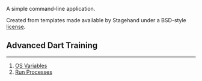 A simple command-line application.

Created from templates made available by Stagehand under a BSD-style
[license](https://github.com/dart-lang/stagehand/blob/master/LICENSE).

## Advanced Dart Training 
------------------------------

1. [OS Variables](https://github.com/LenouarMiloud/AdvancedDartTraining/tree/master/OSVariables)
2. [Run Processes](https://github.com/LenouarMiloud/AdvancedDartTraining/tree/master/RunProcesses) 

